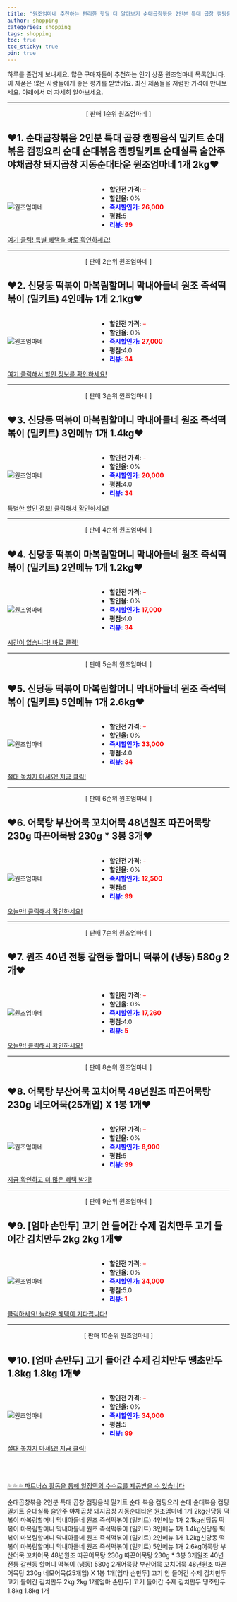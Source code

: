 ```yaml
---
title: "원조엄마네 추천하는 편리한 핫딜 더 알아보기 순대곱창볶음 2인분 특대 곱창 캠핑음식"
author: shopping
categories: shopping
tags: shopping
toc: true
toc_sticky: true
pin: true
---
```

하루를 즐겁게 보내세요. 많은 구매자들이 추천하는 인기 상품 원조엄마네 목록입니다. 이 제품은 많은 사람들에게 좋은 평가를 받았어요. 최신 제품들을 저렴한 가격에 만나보세요. 아래에서 더 자세히 알아보세요.

---
<p class="toplist" style="margin: 0 auto; display: block; width: fit-content;">[ 판매 1순위 원조엄마네 ]</p>

<h2><strong>❤️1. 순대곱창볶음 2인분 특대 곱창 캠핑음식 밀키트 순대 볶음 캠핑요리 순대 순대볶음 캠핑밀키트 순대실록 술안주 야채곱창 돼지곱창 지동순대타운 원조엄마네 1개 2kg❤️</strong></h2>

<div style="display: flex; align-items: center;">
    <div style="flex: 0.4;">
        <img src="https://thumbnail8.coupangcdn.com/thumbnails/remote/230x230ex/image/vendor_inventory/dab1/11f62c2ae54efaed60214ca9dbd6f9454fa732abdb3b5762c04057229bbd.jpeg" alt="원조엄마네" style="max-width: 100%;">
    </div>
    <div style="flex: 0.6; margin-left: 10px;">
        <ul>
            <li><strong>할인전 가격:</strong> <del style="color: red;">-</del></li>
            <li><strong>할인율:</strong> 0%</li>
            <li><span style='color:blue'><strong>즉시할인가:</strong></span> <span style='color:red'><strong>26,000</strong></span></li>
            <li><strong>평점:</strong>5</li>
            <li><span style='color:blue'><strong>리뷰:</strong></span> <span style='color:red'><strong>99</strong></span></li>
        </ul>
    </div>
</div>
<div class="center">
    <a href="https://selin100587.github.io?lptag=AF9450613&subid=githubio&pageKey=7664146251&traceid=V0-153&itemId=20426676794&vendorItemId=87507925691" class="myButton">
        여기 클릭! 특별 혜택을 바로 확인하세요!
    </a>
</div>


---
<p class="toplist" style="margin: 0 auto; display: block; width: fit-content;">[ 판매 2순위 원조엄마네 ]</p>

<h2><strong>❤️2. 신당동 떡볶이 마복림할머니 막내아들네 원조 즉석떡볶이 (밀키트) 4인메뉴 1개 2.1kg❤️</strong></h2>

<div style="display: flex; align-items: center;">
    <div style="flex: 0.4;">
        <img src="https://thumbnail9.coupangcdn.com/thumbnails/remote/230x230ex/image/vendor_inventory/f2c6/b307dcf873198420464791104c4d5f597e3c2429bb2830d3207dc91615c5.jpg" alt="원조엄마네" style="max-width: 100%;">
    </div>
    <div style="flex: 0.6; margin-left: 10px;">
        <ul>
            <li><strong>할인전 가격:</strong> <del style="color: red;">-</del></li>
            <li><strong>할인율:</strong> 0%</li>
            <li><span style='color:blue'><strong>즉시할인가:</strong></span> <span style='color:red'><strong>27,000</strong></span></li>
            <li><strong>평점:</strong>4.0</li>
            <li><span style='color:blue'><strong>리뷰:</strong></span> <span style='color:red'><strong>34</strong></span></li>
        </ul>
    </div>
</div>
<div class="center">
    <a href="https://selin100587.github.io?lptag=AF9450613&subid=githubio&pageKey=7925441059&traceid=V0-153&itemId=21786782652&vendorItemId=88835482283" class="myButton">
        여기 클릭해서 할인 정보를 확인하세요!
    </a>
</div>


---
<p class="toplist" style="margin: 0 auto; display: block; width: fit-content;">[ 판매 3순위 원조엄마네 ]</p>

<h2><strong>❤️3. 신당동 떡볶이 마복림할머니 막내아들네 원조 즉석떡볶이 (밀키트) 3인메뉴 1개 1.4kg❤️</strong></h2>

<div style="display: flex; align-items: center;">
    <div style="flex: 0.4;">
        <img src="https://thumbnail9.coupangcdn.com/thumbnails/remote/230x230ex/image/vendor_inventory/f2c6/b307dcf873198420464791104c4d5f597e3c2429bb2830d3207dc91615c5.jpg" alt="원조엄마네" style="max-width: 100%;">
    </div>
    <div style="flex: 0.6; margin-left: 10px;">
        <ul>
            <li><strong>할인전 가격:</strong> <del style="color: red;">-</del></li>
            <li><strong>할인율:</strong> 0%</li>
            <li><span style='color:blue'><strong>즉시할인가:</strong></span> <span style='color:red'><strong>20,000</strong></span></li>
            <li><strong>평점:</strong>4.0</li>
            <li><span style='color:blue'><strong>리뷰:</strong></span> <span style='color:red'><strong>34</strong></span></li>
        </ul>
    </div>
</div>
<div class="center">
    <a href="https://selin100587.github.io?lptag=AF9450613&subid=githubio&pageKey=7925441059&traceid=V0-153&itemId=21786782656&vendorItemId=88835482299" class="myButton">
        특별한 할인 정보! 클릭해서 확인하세요!
    </a>
</div>


---
<p class="toplist" style="margin: 0 auto; display: block; width: fit-content;">[ 판매 4순위 원조엄마네 ]</p>

<h2><strong>❤️4. 신당동 떡볶이 마복림할머니 막내아들네 원조 즉석떡볶이 (밀키트) 2인메뉴 1개 1.2kg❤️</strong></h2>

<div style="display: flex; align-items: center;">
    <div style="flex: 0.4;">
        <img src="https://thumbnail9.coupangcdn.com/thumbnails/remote/230x230ex/image/vendor_inventory/f2c6/b307dcf873198420464791104c4d5f597e3c2429bb2830d3207dc91615c5.jpg" alt="원조엄마네" style="max-width: 100%;">
    </div>
    <div style="flex: 0.6; margin-left: 10px;">
        <ul>
            <li><strong>할인전 가격:</strong> <del style="color: red;">-</del></li>
            <li><strong>할인율:</strong> 0%</li>
            <li><span style='color:blue'><strong>즉시할인가:</strong></span> <span style='color:red'><strong>17,000</strong></span></li>
            <li><strong>평점:</strong>4.0</li>
            <li><span style='color:blue'><strong>리뷰:</strong></span> <span style='color:red'><strong>34</strong></span></li>
        </ul>
    </div>
</div>
<div class="center">
    <a href="https://selin100587.github.io?lptag=AF9450613&subid=githubio&pageKey=7925441059&traceid=V0-153&itemId=21786782660&vendorItemId=88835482311" class="myButton">
        시간이 없습니다! 바로 클릭!
    </a>
</div>


---
<p class="toplist" style="margin: 0 auto; display: block; width: fit-content;">[ 판매 5순위 원조엄마네 ]</p>

<h2><strong>❤️5. 신당동 떡볶이 마복림할머니 막내아들네 원조 즉석떡볶이 (밀키트) 5인메뉴 1개 2.6kg❤️</strong></h2>

<div style="display: flex; align-items: center;">
    <div style="flex: 0.4;">
        <img src="https://thumbnail9.coupangcdn.com/thumbnails/remote/230x230ex/image/vendor_inventory/f2c6/b307dcf873198420464791104c4d5f597e3c2429bb2830d3207dc91615c5.jpg" alt="원조엄마네" style="max-width: 100%;">
    </div>
    <div style="flex: 0.6; margin-left: 10px;">
        <ul>
            <li><strong>할인전 가격:</strong> <del style="color: red;">-</del></li>
            <li><strong>할인율:</strong> 0%</li>
            <li><span style='color:blue'><strong>즉시할인가:</strong></span> <span style='color:red'><strong>33,000</strong></span></li>
            <li><strong>평점:</strong>4.0</li>
            <li><span style='color:blue'><strong>리뷰:</strong></span> <span style='color:red'><strong>34</strong></span></li>
        </ul>
    </div>
</div>
<div class="center">
    <a href="https://selin100587.github.io?lptag=AF9450613&subid=githubio&pageKey=7925441059&traceid=V0-153&itemId=21786782665&vendorItemId=88835482326" class="myButton">
        절대 놓치지 마세요! 지금 클릭!
    </a>
</div>


---
<p class="toplist" style="margin: 0 auto; display: block; width: fit-content;">[ 판매 6순위 원조엄마네 ]</p>

<h2><strong>❤️6. 어묵탕 부산어묵 꼬치어묵 48년원조 따끈어묵탕 230g 따끈어묵탕 230g * 3봉 3개❤️</strong></h2>

<div style="display: flex; align-items: center;">
    <div style="flex: 0.4;">
        <img src="https://thumbnail9.coupangcdn.com/thumbnails/remote/230x230ex/image/vendor_inventory/8964/13126c5b1df143a87b81825d5cb3b95621cf3be89c483fe0c438eb6fe5ce.jpg" alt="원조엄마네" style="max-width: 100%;">
    </div>
    <div style="flex: 0.6; margin-left: 10px;">
        <ul>
            <li><strong>할인전 가격:</strong> <del style="color: red;">-</del></li>
            <li><strong>할인율:</strong> 0%</li>
            <li><span style='color:blue'><strong>즉시할인가:</strong></span> <span style='color:red'><strong>12,500</strong></span></li>
            <li><strong>평점:</strong>5</li>
            <li><span style='color:blue'><strong>리뷰:</strong></span> <span style='color:red'><strong>99</strong></span></li>
        </ul>
    </div>
</div>
<div class="center">
    <a href="https://selin100587.github.io?lptag=AF9450613&subid=githubio&pageKey=7151498518&traceid=V0-153&itemId=17309028956&vendorItemId=84509041205" class="myButton">
        오늘만! 클릭해서 확인하세요!
    </a>
</div>


---
<p class="toplist" style="margin: 0 auto; display: block; width: fit-content;">[ 판매 7순위 원조엄마네 ]</p>

<h2><strong>❤️7. 원조 40년 전통 갈현동 할머니 떡볶이 (냉동) 580g 2개❤️</strong></h2>

<div style="display: flex; align-items: center;">
    <div style="flex: 0.4;">
        <img src="https://thumbnail7.coupangcdn.com/thumbnails/remote/230x230ex/image/retail/images/9cf6beba-2146-4adf-869d-2823277fb7426905367319635444046.png" alt="원조엄마네" style="max-width: 100%;">
    </div>
    <div style="flex: 0.6; margin-left: 10px;">
        <ul>
            <li><strong>할인전 가격:</strong> <del style="color: red;">-</del></li>
            <li><strong>할인율:</strong> 0%</li>
            <li><span style='color:blue'><strong>즉시할인가:</strong></span> <span style='color:red'><strong>17,260</strong></span></li>
            <li><strong>평점:</strong>4.0</li>
            <li><span style='color:blue'><strong>리뷰:</strong></span> <span style='color:red'><strong>5</strong></span></li>
        </ul>
    </div>
</div>
<div class="center">
    <a href="https://selin100587.github.io?lptag=AF9450613&subid=githubio&pageKey=7892976099&traceid=V0-153&itemId=21714189693&vendorItemId=88763572691" class="myButton">
        오늘만! 클릭해서 확인하세요!
    </a>
</div>


---
<p class="toplist" style="margin: 0 auto; display: block; width: fit-content;">[ 판매 8순위 원조엄마네 ]</p>

<h2><strong>❤️8. 어묵탕 부산어묵 꼬치어묵 48년원조 따끈어묵탕 230g 네모어묵(25개입) X 1봉 1개❤️</strong></h2>

<div style="display: flex; align-items: center;">
    <div style="flex: 0.4;">
        <img src="https://thumbnail9.coupangcdn.com/thumbnails/remote/230x230ex/image/vendor_inventory/8964/13126c5b1df143a87b81825d5cb3b95621cf3be89c483fe0c438eb6fe5ce.jpg" alt="원조엄마네" style="max-width: 100%;">
    </div>
    <div style="flex: 0.6; margin-left: 10px;">
        <ul>
            <li><strong>할인전 가격:</strong> <del style="color: red;">-</del></li>
            <li><strong>할인율:</strong> 0%</li>
            <li><span style='color:blue'><strong>즉시할인가:</strong></span> <span style='color:red'><strong>8,900</strong></span></li>
            <li><strong>평점:</strong>5</li>
            <li><span style='color:blue'><strong>리뷰:</strong></span> <span style='color:red'><strong>99</strong></span></li>
        </ul>
    </div>
</div>
<div class="center">
    <a href="https://selin100587.github.io?lptag=AF9450613&subid=githubio&pageKey=7151498518&traceid=V0-153&itemId=17585476558&vendorItemId=84752016150" class="myButton">
        지금 확인하고 더 많은 혜택 받기!
    </a>
</div>


---
<p class="toplist" style="margin: 0 auto; display: block; width: fit-content;">[ 판매 9순위 원조엄마네 ]</p>

<h2><strong>❤️9. [엄마 손만두] 고기 안 들어간 수제 김치만두 고기 들어간 김치만두 2kg 2kg 1개❤️</strong></h2>

<div style="display: flex; align-items: center;">
    <div style="flex: 0.4;">
        <img src="https://thumbnail8.coupangcdn.com/thumbnails/remote/230x230ex/image/vendor_inventory/9b69/0cf8307859d2b917f5ca328fbcb40828f2c2083b06bfd1c684b292787c6a.jpg" alt="원조엄마네" style="max-width: 100%;">
    </div>
    <div style="flex: 0.6; margin-left: 10px;">
        <ul>
            <li><strong>할인전 가격:</strong> <del style="color: red;">-</del></li>
            <li><strong>할인율:</strong> 0%</li>
            <li><span style='color:blue'><strong>즉시할인가:</strong></span> <span style='color:red'><strong>34,000</strong></span></li>
            <li><strong>평점:</strong>5.0</li>
            <li><span style='color:blue'><strong>리뷰:</strong></span> <span style='color:red'><strong>1</strong></span></li>
        </ul>
    </div>
</div>
<div class="center">
    <a href="https://selin100587.github.io?lptag=AF9450613&subid=githubio&pageKey=8202473893&traceid=V0-153&itemId=23252385203&vendorItemId=90284788733" class="myButton">
        클릭하세요! 놀라운 혜택이 기다립니다!
    </a>
</div>


---
<p class="toplist" style="margin: 0 auto; display: block; width: fit-content;">[ 판매 10순위 원조엄마네 ]</p>

<h2><strong>❤️10. [엄마 손만두] 고기 들어간 수제 김치만두 땡초만두 1.8kg 1.8kg 1개❤️</strong></h2>

<div style="display: flex; align-items: center;">
    <div style="flex: 0.4;">
        <img src="https://thumbnail7.coupangcdn.com/thumbnails/remote/230x230ex/image/vendor_inventory/c1b9/4d8151110066ba4b54e34cb30b75188dfb80ecfbf858baaffd2048cb2803.jpg" alt="원조엄마네" style="max-width: 100%;">
    </div>
    <div style="flex: 0.6; margin-left: 10px;">
        <ul>
            <li><strong>할인전 가격:</strong> <del style="color: red;">-</del></li>
            <li><strong>할인율:</strong> 0%</li>
            <li><span style='color:blue'><strong>즉시할인가:</strong></span> <span style='color:red'><strong>34,000</strong></span></li>
            <li><strong>평점:</strong>5</li>
            <li><span style='color:blue'><strong>리뷰:</strong></span> <span style='color:red'><strong>99</strong></span></li>
        </ul>
    </div>
</div>
<div class="center">
    <a href="https://selin100587.github.io?lptag=AF9450613&subid=githubio&pageKey=8244257385&traceid=V0-153&itemId=23252111620&vendorItemId=90284514954" class="myButton">
        절대 놓치지 마세요! 지금 클릭!
    </a>
</div>

<br><br><br>[💦 💦 💦 파트너스 활동을 통해 일정액의 수수료를 제공받을 수 있습니다](https://link.coupang.com/a/bcpT2c)<br><br>순대곱창볶음 2인분 특대 곱창 캠핑음식 밀키트 순대 볶음 캠핑요리 순대 순대볶음 캠핑밀키트 순대실록 술안주 야채곱창 돼지곱창 지동순대타운 원조엄마네 1개 2kg신당동 떡볶이 마복림할머니 막내아들네 원조 즉석떡볶이 (밀키트) 4인메뉴 1개 2.1kg신당동 떡볶이 마복림할머니 막내아들네 원조 즉석떡볶이 (밀키트) 3인메뉴 1개 1.4kg신당동 떡볶이 마복림할머니 막내아들네 원조 즉석떡볶이 (밀키트) 2인메뉴 1개 1.2kg신당동 떡볶이 마복림할머니 막내아들네 원조 즉석떡볶이 (밀키트) 5인메뉴 1개 2.6kg어묵탕 부산어묵 꼬치어묵 48년원조 따끈어묵탕 230g 따끈어묵탕 230g * 3봉 3개원조 40년 전통 갈현동 할머니 떡볶이 (냉동) 580g 2개어묵탕 부산어묵 꼬치어묵 48년원조 따끈어묵탕 230g 네모어묵(25개입) X 1봉 1개[엄마 손만두] 고기 안 들어간 수제 김치만두 고기 들어간 김치만두 2kg 2kg 1개[엄마 손만두] 고기 들어간 수제 김치만두 땡초만두 1.8kg 1.8kg 1개